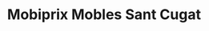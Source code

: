 ---
title: "Mobiprix Mobles Sant Cugat"
url: /sant-cugat-del-valles/mobiprix-mobles-sant-cugat/
shop: muebles
---